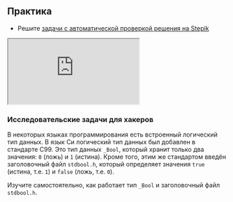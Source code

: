 ## Практика

- Решите [задачи с автоматической проверкой решения на Stepik](https://stepik.org/lesson/57210/step/1)

<div class="lessonStepikBlock">
    <iframe src="https://stepik.org/lesson/57210/step/1"></iframe>
</div>

### Исследовательские задачи для хакеров

В некоторых языках программирования есть встроенный логический тип данных. В язык Си логический тип данных был добавлен в стандарте C99. 
Это тип данных `_Bool`, который хранит только два значения: `0` (ложь) и `1` (истина). Кроме того, этим же стандартом введён заголовочный файл `stdbool.h`, который определяет значения `true` (истина, т.е. `1`) и `false` (ложь, т.е. `0`).
 
Изучите самостоятельно, как работает тип `_Bool` и заголовочный файл `stdbool.h`.
